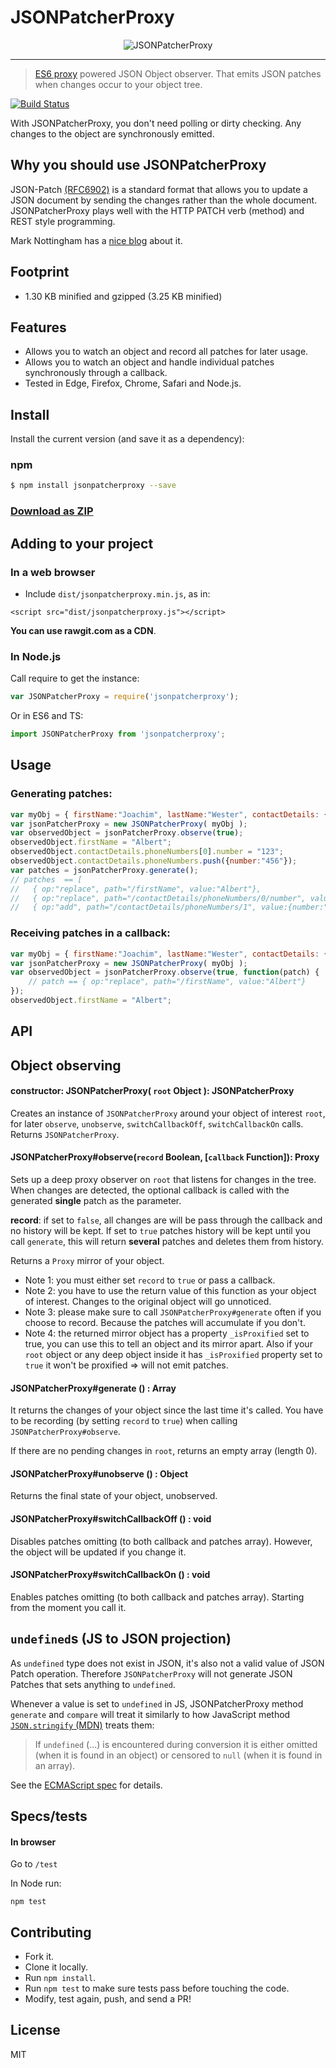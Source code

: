 # JSONPatcherProxy
<p align="center">
  <img alt="JSONPatcherProxy" src="https://cloud.githubusercontent.com/assets/17054134/23507329/cef41e62-ff4c-11e6-8146-e95c8232e619.png">
</p> 

---

> [ES6 proxy](https://developer.mozilla.org/en-US/docs/Web/JavaScript/Reference/Global_Objects/Proxy) powered JSON Object observer. That emits JSON patches when changes occur to your object tree.

[![Build Status](https://travis-ci.org/Palindrom/JSONPatcherProxy.svg?branch=master)](https://travis-ci.org/Palindrom/JSONPatcherProxy)

With JSONPatcherProxy, you don't need polling or dirty checking. Any changes to the object are synchronously emitted.

## Why you should use JSONPatcherProxy

JSON-Patch [(RFC6902)](http://tools.ietf.org/html/rfc6902) is a standard format that
allows you to update a JSON document by sending the changes rather than the whole document.
JSONPatcherProxy plays well with the HTTP PATCH verb (method) and REST style programming.

Mark Nottingham has a [nice blog]( http://www.mnot.net/blog/2012/09/05/patch) about it.

## Footprint
* 1.30 KB minified and gzipped (3.25 KB minified)

## Features
* Allows you to watch an object and record all patches for later usage.
* Allows you to watch an object and handle individual patches synchronously through a callback.
* Tested in Edge, Firefox, Chrome, Safari and Node.js.

## Install

Install the current version (and save it as a dependency):

### npm

```sh
$ npm install jsonpatcherproxy --save
```

### [Download as ZIP](https://github.com/Starcounter-Jack/JSON-Patch/archive/master.zip)


## Adding to your project

### In a web browser

* Include `dist/jsonpatcherproxy.min.js`,  as in:
```
<script src="dist/jsonpatcherproxy.js"></script>
```

**You can use rawgit.com as a CDN**.

### In Node.js

Call require to get the instance:

```js
var JSONPatcherProxy = require('jsonpatcherproxy');
```
Or in ES6 and TS:
```js
import JSONPatcherProxy from 'jsonpatcherproxy';
```
## Usage

### Generating patches:

```js
var myObj = { firstName:"Joachim", lastName:"Wester", contactDetails: { phoneNumbers: [ { number:"555-123" }] } };
var jsonPatcherProxy = new JSONPatcherProxy( myObj );
var observedObject = jsonPatcherProxy.observe(true);
observedObject.firstName = "Albert";
observedObject.contactDetails.phoneNumbers[0].number = "123";
observedObject.contactDetails.phoneNumbers.push({number:"456"});
var patches = jsonPatcherProxy.generate();
// patches  == [
//   { op:"replace", path="/firstName", value:"Albert"},
//   { op:"replace", path="/contactDetails/phoneNumbers/0/number", value:"123"},
//   { op:"add", path="/contactDetails/phoneNumbers/1", value:{number:"456"}}];
```

### Receiving patches in a callback:

```js
var myObj = { firstName:"Joachim", lastName:"Wester", contactDetails: { phoneNumbers: [ { number:"555-123" }] } };
var jsonPatcherProxy = new JSONPatcherProxy( myObj );
var observedObject = jsonPatcherProxy.observe(true, function(patch) {
    // patch == { op:"replace", path="/firstName", value:"Albert"}
});
observedObject.firstName = "Albert";
```

## API 

## Object observing

#### constructor: JSONPatcherProxy( `root` Object ):  JSONPatcherProxy

Creates an instance of `JSONPatcherProxy` around your object of interest `root`, for later `observe`, `unobserve`, `switchCallbackOff`, `switchCallbackOn` calls.
Returns `JSONPatcherProxy`.

#### JSONPatcherProxy#observe(`record` Boolean, [`callback` Function]): Proxy

Sets up a deep proxy observer on `root` that listens for changes in the tree. When changes are detected, the optional callback is called with the generated **single** patch as the parameter. 

**record**: if set to `false`, all changes are will be pass through the callback and no history will be kept. If set to `true` patches history will be kept until you call `generate`, this will return **several** patches and deletes them from history.

Returns  a `Proxy` mirror of your object.

- Note 1: you must either set `record` to `true` or pass a callback. 
- Note 2: you have to use the return value of this function as your object of interest. Changes to the original object will go unnoticed. 
- Note 3: please make sure to call `JSONPatcherProxy#generate` often if you choose to record. Because the patches will accumulate if you don't. 
- Note 4: the returned mirror object has a property `_isProxified` set to true, you can use this to tell an object and its mirror apart. Also if your `root` object or any deep object inside it has `_isProxified` property set to `true` it won't be proxified => will not emit patches.

#### JSONPatcherProxy#generate () :  Array

It returns the changes of your object since the last time it's called. You have to be recording (by setting `record` to `true`) when calling `JSONPatcherProxy#observe`.

If there are no pending changes in `root`, returns an empty array (length 0).

#### JSONPatcherProxy#unobserve () : Object

Returns the final state of your object, unobserved.

#### JSONPatcherProxy#switchCallbackOff () : void

Disables patches omitting (to both callback and patches array). However, the object will be updated if you change it. 

#### JSONPatcherProxy#switchCallbackOn () : void

Enables patches omitting (to both callback and patches array). Starting from the moment you call it. 


## `undefined`s (JS to JSON projection)

As `undefined` type does not exist in JSON, it's also not a valid value of JSON Patch operation. Therefore `JSONPatcherProxy` will not generate JSON Patches that sets anything to `undefined`.

Whenever a value is set to `undefined` in JS, JSONPatcherProxy method `generate` and `compare` will treat it similarly to how JavaScript method [`JSON.stringify` (MDN)](https://developer.mozilla.org/en-US/docs/Web/JavaScript/Reference/Global_Objects/JSON/stringify) treats them:

> If `undefined` (...) is encountered during conversion it is either omitted (when it is found in an object) or censored to `null` (when it is found in an array).

See the [ECMAScript spec](http://www.ecma-international.org/ecma-262/6.0/index.html#sec-json.stringify) for details.

## Specs/tests

#### In browser

Go to `/test` 

In Node run:

``` 
npm test
```

## Contributing

* Fork it.
* Clone it locally.
* Run `npm install`.
* Run `npm test` to make sure tests pass before touching the code.
* Modify, test again, push, and send a PR!

## License

MIT
